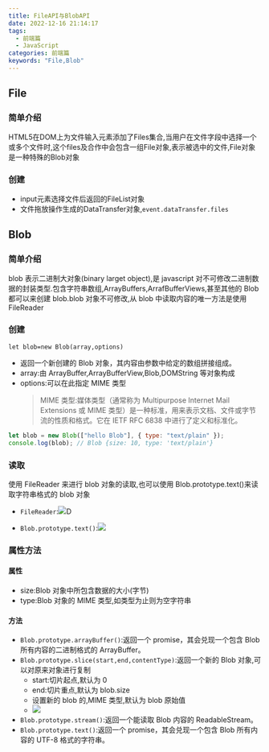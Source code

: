 ```yaml
---
title: FileAPI与BlobAPI
date: 2022-12-16 21:14:17
tags:
  - 前端篇
  - JavaScript
categories: 前端篇
keywords: "File,Blob"
---
```


## File

### 简单介绍
HTML5在DOM上为文件输入元素添加了Files集合,当用户在文件字段中选择一个或多个文件时,这个files及合作中会包含一组File对象,表示被选中的文件,File对象是一种特殊的Blob对象

### 创建
- input元素选择文件后返回的FileList对象
- 文件拖放操作生成的DataTransfer对象,`event.dataTransfer.files`

## Blob

### 简单介绍

blob 表示二进制大对象(binary larget object),是 javascript 对不可修改二进制数据的封装类型.包含字符串数组,ArrayBuffers,ArrafBufferViews,甚至其他的 Blob 都可以来创建 blob.blob 对象不可修改,从 blob 中读取内容的唯一方法是使用 FileReader

### 创建

`let blob=new Blob(array,options)`

- 返回一个新创建的 Blob 对象，其内容由参数中给定的数组拼接组成。
- array:由 ArrayBuffer,ArrayBufferView,Blob,DOMString 等对象构成
- options:可以在此指定 MIME 类型
  > MIME 类型:媒体类型（通常称为 Multipurpose Internet Mail Extensions 或 MIME 类型）是一种标准，用来表示文档、文件或字节流的性质和格式。它在 IETF RFC 6838 中进行了定义和标准化。

```js
let blob = new Blob(["hello Blob"], { type: "text/plain" });
console.log(blob); // Blob {size: 10, type: 'text/plain'}
```

### 读取

使用 FileReader 来进行 blob 对象的读取,也可以使用 Blob.prototype.text()来读取字符串格式的 blob 对象
- `FileReader`:![](https://s2.loli.net/2022/12/16/yWnTSQ4Eva1R2Cu.png)D

- `Blob.prototype.text()`:![](https://s2.loli.net/2022/12/16/ZLWAJhU3bKdMV1y.png)


### 属性方法

#### 属性

- size:Blob 对象中所包含数据的大小(字节)
- type:Blob 对象的 MIME 类型,如类型为止则为空字符串

#### 方法

- `Blob.prototype.arrayBuffer()`:返回一个 promise，其会兑现一个包含 Blob 所有内容的二进制格式的 ArrayBuffer。
- `Blob.prototype.slice(start,end,contentType)`:返回一个新的 Blob 对象,可以对原来对象进行复制
  - start:切片起点,默认为 0
  - end:切片重点,默认为 blob.size
  - 设置新的 blob 的,MIME 类型,默认为 blob 原始值
  - ![](https://s2.loli.net/2022/12/16/5WgXF7CEP3euv1J.png)
- `Blob.prototype.stream()`:返回一个能读取 Blob 内容的 ReadableStream。
- `Blob.prototype.text()`:返回一个 promise，其会兑现一个包含 Blob 所有内容的 UTF-8 格式的字符串。
